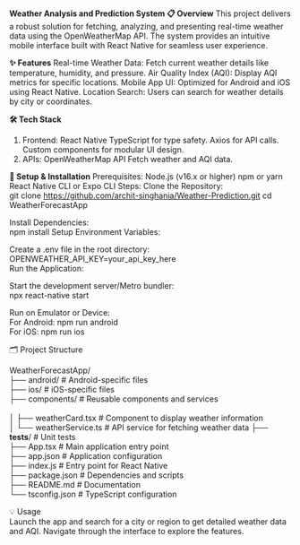 **Weather Analysis and Prediction System
📋 Overview**
This project delivers a robust solution for fetching, analyzing, and presenting real-time weather data using the OpenWeatherMap API. The system provides an intuitive mobile interface built with React Native for seamless user experience.

**✨ Features**
Real-time Weather Data: Fetch current weather details like temperature, humidity, and pressure.
Air Quality Index (AQI): Display AQI metrics for specific locations.
Mobile App UI: Optimized for Android and iOS using React Native.
Location Search: Users can search for weather details by city or coordinates.

**🛠️ Tech Stack**
1. Frontend:
  React Native
  TypeScript for type safety.
  Axios for API calls.
  Custom components for modular UI design.
2. APIs:
  OpenWeatherMap API
  Fetch weather and AQI data.

**🚀 Setup & Installation**
Prerequisites:
  Node.js (v16.x or higher)
  npm or yarn
  React Native CLI or Expo CLI
  Steps:
    Clone the Repository: <br>
    git clone https://github.com/archit-singhania/Weather-Prediction.git
    cd WeatherForecastApp

Install Dependencies:<br>
  npm install
  Setup Environment Variables:<br> 

Create a .env file in the root directory:<br> 
  OPENWEATHER_API_KEY=your_api_key_here<br> 
  Run the Application:<br> 

Start the development server/Metro bundler:<br> 
  npx react-native start<br> 

Run on Emulator or Device:<br> 
  For Android: npm run android<br> 
  For iOS: npm run ios
  
🗂️ Project Structure

WeatherForecastApp/<br> 
├── android/               # Android-specific files<br> 
├── ios/                   # iOS-specific files<br> 
├── components/            # Reusable components and services<br> 
<br> │   ├── weatherCard.tsx    # Component to display weather information
<br> │   └── weatherService.ts  # API service for fetching weather data
├── __tests__/             # Unit tests<br> 
├── App.tsx                # Main application entry point<br> 
├── app.json               # Application configuration<br> 
├── index.js               # Entry point for React Native<br> 
├── package.json           # Dependencies and scripts<br> 
├── README.md              # Documentation<br> 
└── tsconfig.json          # TypeScript configuration<br> 

💡 Usage<br> 
Launch the app and search for a city or region to get detailed weather data and AQI. Navigate through the interface to explore the features.
